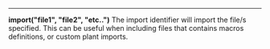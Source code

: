 <a name="import"><h3 style="padding-top: 40px; margin-top: 40px;"></h3></a>
_____________________________
**import("file1", "file2", "etc..")** The import identifier will import the file/s specified. This can be useful when including files that contains macros definitions, or custom plant imports. 